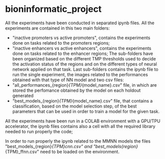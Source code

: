 # bioninformatic_project

All the experiments have been conducted in separated ipynb files.
All the experiments are contained in this two main folders:
  - "inactive promoters vs active promoters", contains the experiments done on tasks related to the promoters regions;
  - "inactive enhancers vs active enhancers", contains the experiments done on tasks related to the enhancer regions;
The sub-folders have been organized based on the different TMP thresholds used to decide the activation status of the regions and on the different types of neural network applied on that task.
Last sub-folders contains the ipynb file to run the single experiment, the images related to the performances obtained with that type of NN model and two csv files:
  - "all_performances_{region}_{TPM}_{model_name}.csv" file, in which are stored the perfomance obtained by the model on each holdout generated 
  - "best_models_{region}_{TPM}_{model_name}.csv" file, that contains a classification, based on the model selection step, of the best parameters that can be used in order to train a model for the given task.

All the experiments have been run in a COLAB environment with a GPU/TPU accelerator, the ipynb files contains also a cell with all the required library needed to run properly the code;

In order to run properly the ipynb related to the MMNN models the files "best_models_{region}_{TPM}_cnn.csv" and "best_models_{region}_{TPM}_ffnn.csv" need to be loaded on the environment.

